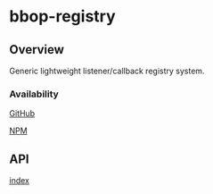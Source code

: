 # bbop-registry

## Overview

Generic lightweight listener/callback registry system.

### Availability

[GitHub](https://github.com/berkeleybop/bbop-registry)

[NPM](https://www.npmjs.com/package/bbop-registry)

## API

[index](https://berkeleybop.github.io/bbop-registry/doc/index.html)
